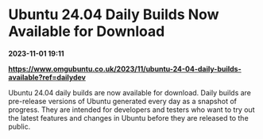 # Ubuntu 24.04 Daily Builds Now Available for Download

**2023-11-01 19:11**

**https://www.omgubuntu.co.uk/2023/11/ubuntu-24-04-daily-builds-available?ref=dailydev**

Ubuntu 24.04 daily builds are now available for download. Daily builds are pre-release versions of Ubuntu generated every day as a snapshot of progress. They are intended for developers and testers who want to try out the latest features and changes in Ubuntu before they are released to the public.